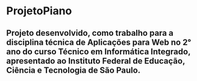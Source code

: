 # ProjetoPiano
Projeto desenvolvido, como trabalho para a disciplina técnica de Aplicações para Web no 2° ano do curso Técnico em Informática Integrado, apresentado ao Instituto Federal de Educação, Ciência e Tecnologia de São Paulo.
----------------------------------------------------------------------------------------------------------------------------------------------------------------------
